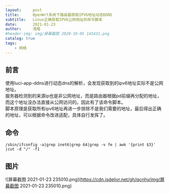 ```yaml
---
layout:     post
title:      OpenWrt系统下路由器获取IPV6地址动态DDNS
subtitle:   Linux正确获取IPV6公网地址的命令脚本
date:       2021-01-23
author:     浅唱
#header-img: img/屏幕截图 2020-10-05 145431.png
catalog: true
tags:
    - 网络
---
```



## 前言
使用luci-app-ddns进行动态dns的解析，会发现获取到的ipv6地址实际不是公网地址。  
服务器检测到的来源ip也是非公网地址，而是路由器根据pd前缀再分配的地址，而这个地址没办法直接从公网访问的。因此有了该命令脚本。  
脚本原理是获取所有ipv6地址再进一步排除不是我们需要的地址，最后得出正确的地址，可以根据命令改进适配，具体自行发挥了。

## 命令
` /sbin/ifconfig -a|grep inet6|grep 64|grep -v fe | awk '{print $3}' |cut -d "/" -f1 `

## 图片
![屏幕截图 2021-01-23 235010.png](https://cdn.jsdelivr.net/gh/qcnhy/img/屏幕截图 2021-01-23 235010.png)

